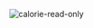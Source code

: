 ![calorie-read-only](https://user-images.githubusercontent.com/81289215/125601622-f7686585-38d0-4f91-a20d-06a13a271692.gif)


